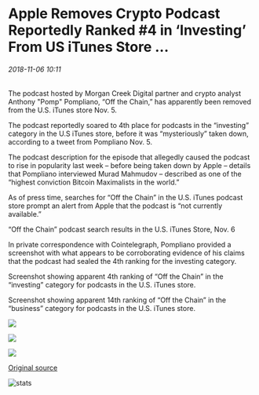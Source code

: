 # Apple Removes Crypto Podcast Reportedly Ranked #4 in ‘Investing’ From US iTunes Store ...

###### 2018-11-06 10:11

The podcast hosted by Morgan Creek Digital partner and crypto analyst Anthony "Pomp" Pompliano, “Off the Chain,” has apparently been removed from the U.S. iTunes store Nov. 5.

The podcast reportedly soared to 4th place for podcasts in the “investing” category in the U.S iTunes store, before it was “mysteriously” taken down, according to a tweet from Pompliano Nov. 5.

The podcast description for the episode that allegedly caused the podcast to rise in popularity last week – before being taken down by Apple – details that Pompliano interviewed Murad Mahmudov – described as one of the “highest conviction Bitcoin Maximalists in the world.”

As of press time, searches for “Off the Chain” in the U.S. iTunes podcast store prompt an alert from Apple that the podcast is “not currently available.”

“Off the Chain” podcast search results in the U.S. iTunes Store, Nov. 6

In private correspondence with Cointelegraph, Pompliano provided a screenshot with what appears to be corroborating evidence of his claims that the podcast had sealed the 4th ranking for the investing category.

Screenshot showing apparent 4th ranking of “Off the Chain” in the “investing” category for podcasts in the U.S. iTunes store.

Screenshot showing apparent 14th ranking of “Off the Chain” in the “business” category for podcasts in the U.S. iTunes store.

![](https://s3.cointelegraph.com/storage/uploads/view/1dde61ec21ec9d4f1f5accd629d09c57.png)

![](https://s3.cointelegraph.com/storage/uploads/view/8d041d0fee924e578aec34dc6f0ff371.png)

![](https://s3.cointelegraph.com/storage/uploads/view/b7424a9903ed79aba04544f74c2ea905.png)

[Original source](https://cointelegraph.com/news/apple-removes-crypto-podcast-reportedly-ranked-4-in-investing-from-us-itunes-store)

![stats](https://c.statcounter.com/11760860/0/a89fa40b/1/ "stats")